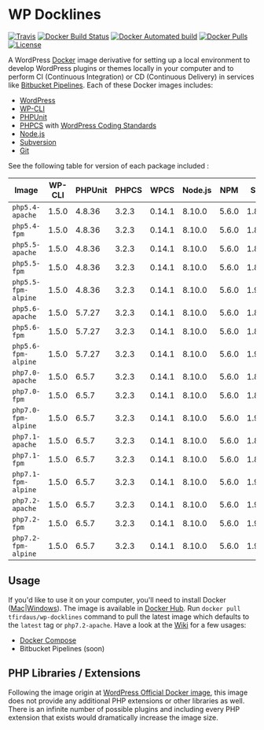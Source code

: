 # WP Docklines

[![Travis](https://img.shields.io/travis/tfirdaus/wp-docklines.svg?style=flat-square)](https://travis-ci.org/tfirdaus/wp-docklines) [![Docker Build Status](https://img.shields.io/docker/build/tfirdaus/wp-docklines.svg?style=flat-square)](https://hub.docker.com/r/tfirdaus/wp-docklines/) [![Docker Automated build](https://img.shields.io/docker/automated/tfirdaus/wp-docklines.svg?style=flat-square)](https://hub.docker.com/r/tfirdaus/wp-docklines/) [![Docker Pulls](https://img.shields.io/docker/pulls/tfirdaus/wp-docklines.svg?style=flat-square)](https://hub.docker.com/r/tfirdaus/wp-docklines/) [![License](https://img.shields.io/github/license/tfirdaus/wp-docklines.svg?style=flat-square)](https://github.com/tfirdaus/wp-docklines)

A WordPress [Docker](https://www.docker.com/) image derivative for setting up a local environment to develop WordPress plugins or themes locally in your computer and to perform CI (Continuous Integration) or CD (Continuous Delivery) in services like [Bitbucket Pipelines](https://bitbucket.org/product/features/pipelines). Each of these Docker images includes:

- [WordPress](https://wordpress.org/download/)
- [WP-CLI](http://wp-cli.org/)
- [PHPUnit](https://phpunit.de/)
- [PHPCS](https://github.com/squizlabs/PHP_CodeSniffer) with [WordPress Coding Standards](https://github.com/WordPress-Coding-Standards/WordPress-Coding-Standards)
- [Node.js](https://nodejs.org/en/)
- [Subversion](https://subversion.apache.org/)
- [Git](https://git-scm.com/)

See the following table for version of each package included :

| Image | WP-CLI | PHPUnit | PHPCS | WPCS | Node.js | NPM | SVN | Git |
| --- | --- | --- | --- | --- | --- | --- | --- | --- |
| `php5.4-apache`     | 1.5.0 | 4.8.36 | 3.2.3 | 0.14.1 | 8.10.0 | 5.6.0 | 1.8.10 | 2.1.4  |
| `php5.4-fpm`        | 1.5.0 | 4.8.36 | 3.2.3 | 0.14.1 | 8.10.0 | 5.6.0 | 1.8.10 | 2.1.4  |
| `php5.5-apache`     | 1.5.0 | 4.8.36 | 3.2.3 | 0.14.1 | 8.10.0 | 5.6.0 | 1.8.10 | 2.1.4  |
| `php5.5-fpm`        | 1.5.0 | 4.8.36 | 3.2.3 | 0.14.1 | 8.10.0 | 5.6.0 | 1.8.10 | 2.1.4  |
| `php5.5-fpm-alpine` | 1.5.0 | 4.8.36 | 3.2.3 | 0.14.1 | 8.10.0 | 5.6.0 | 1.9.7  | 2.8.6  |
| `php5.6-apache`     | 1.5.0 | 5.7.27 | 3.2.3 | 0.14.1 | 8.10.0 | 5.6.0 | 1.8.10 | 2.1.4  |
| `php5.6-fpm`        | 1.5.0 | 5.7.27 | 3.2.3 | 0.14.1 | 8.10.0 | 5.6.0 | 1.8.10 | 2.1.4  |
| `php5.6-fpm-alpine` | 1.5.0 | 5.7.27 | 3.2.3 | 0.14.1 | 8.10.0 | 5.6.0 | 1.9.7  | 2.8.6  |
| `php7.0-apache`     | 1.5.0 | 6.5.7  | 3.2.3 | 0.14.1 | 8.10.0 | 5.6.0 | 1.8.10 | 2.1.4  |
| `php7.0-fpm`        | 1.5.0 | 6.5.7  | 3.2.3 | 0.14.1 | 8.10.0 | 5.6.0 | 1.8.10 | 2.1.4  |
| `php7.0-fpm-alpine` | 1.5.0 | 6.5.7  | 3.2.3 | 0.14.1 | 8.10.0 | 5.6.0 | 1.9.7  | 2.8.6  |
| `php7.1-apache`     | 1.5.0 | 6.5.7  | 3.2.3 | 0.14.1 | 8.10.0 | 5.6.0 | 1.8.10 | 2.1.4  |
| `php7.1-fpm`        | 1.5.0 | 6.5.7  | 3.2.3 | 0.14.1 | 8.10.0 | 5.6.0 | 1.8.10 | 2.1.4  |
| `php7.1-fpm-alpine` | 1.5.0 | 6.5.7  | 3.2.3 | 0.14.1 | 8.10.0 | 5.6.0 | 1.9.7  | 2.8.6  |
| `php7.2-apache`     | 1.5.0 | 6.5.7  | 3.2.3 | 0.14.1 | 8.10.0 | 5.6.0 | 1.9.5  | 2.11.0 |
| `php7.2-fpm`        | 1.5.0 | 6.5.7  | 3.2.3 | 0.14.1 | 8.10.0 | 5.6.0 | 1.9.5  | 2.11.0 |
| `php7.2-fpm-alpine` | 1.5.0 | 6.5.7  | 3.2.3 | 0.14.1 | 8.10.0 | 5.6.0 | 1.9.7  | 2.13.5 |

## Usage

If you'd like to use it on your computer, you'll need to install Docker ([Mac](https://www.docker.com/docker-mac)|[Windows](https://www.docker.com/docker-windows)). The image is available in [Docker Hub](https://hub.docker.com/). Run `docker pull tfirdaus/wp-docklines` command to pull the latest image which defaults to the `latest` tag or `php7.2-apache`. Have a look at the [Wiki](https://github.com/tfirdaus/wp-docklines/wiki) for a few usages:

- [Docker Compose](https://github.com/tfirdaus/wp-docklines/wiki/Docker-Compose)
- Bitbucket Pipelines (soon)

## PHP Libraries / Extensions

Following the image origin at [WordPress Official Docker image](https://hub.docker.com/_/wordpress/), this image does not provide any additional PHP extensions or other libraries as well. There is an infinite number of possible plugins and including every PHP extension that exists would dramatically increase the image size.
